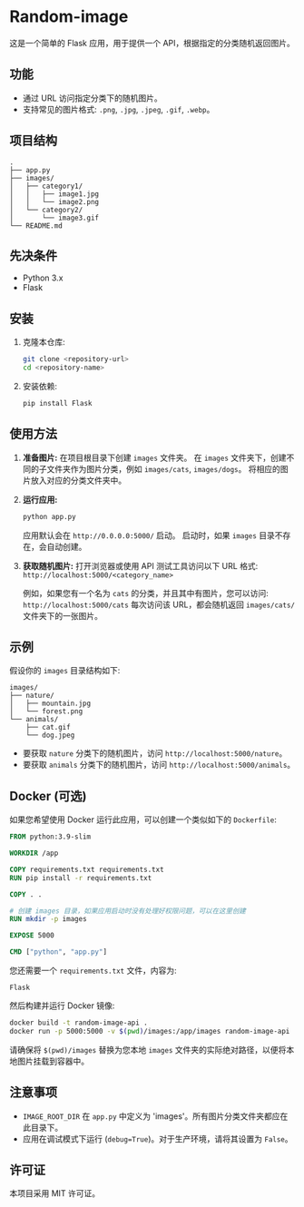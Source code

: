 # Random-image

这是一个简单的 Flask 应用，用于提供一个 API，根据指定的分类随机返回图片。

## 功能

-   通过 URL 访问指定分类下的随机图片。
-   支持常见的图片格式: `.png`, `.jpg`, `.jpeg`, `.gif`, `.webp`。

## 项目结构

```
.
├── app.py
├── images/
│   ├── category1/
│   │   ├── image1.jpg
│   │   └── image2.png
│   └── category2/
│       └── image3.gif
└── README.md
```

## 先决条件

-   Python 3.x
-   Flask

## 安装

1.  克隆本仓库:
    ```bash
    git clone <repository-url>
    cd <repository-name>
    ```
2.  安装依赖:
    ```bash
    pip install Flask
    ```

## 使用方法

1.  **准备图片:**
    在项目根目录下创建 `images` 文件夹。
    在 `images` 文件夹下，创建不同的子文件夹作为图片分类，例如 `images/cats`, `images/dogs`。
    将相应的图片放入对应的分类文件夹中。

2.  **运行应用:**
    ```bash
    python app.py
    ```
    应用默认会在 `http://0.0.0.0:5000/` 启动。
    启动时，如果 `images` 目录不存在，会自动创建。

3.  **获取随机图片:**
    打开浏览器或使用 API 测试工具访问以下 URL 格式:
    `http://localhost:5000/<category_name>`

    例如，如果您有一个名为 `cats` 的分类，并且其中有图片，您可以访问:
    `http://localhost:5000/cats`
    每次访问该 URL，都会随机返回 `images/cats/` 文件夹下的一张图片。

## 示例

假设你的 `images` 目录结构如下:

```
images/
├── nature/
│   ├── mountain.jpg
│   └── forest.png
└── animals/
    ├── cat.gif
    └── dog.jpeg
```

-   要获取 `nature` 分类下的随机图片，访问 `http://localhost:5000/nature`。
-   要获取 `animals` 分类下的随机图片，访问 `http://localhost:5000/animals`。

## Docker (可选)

如果您希望使用 Docker 运行此应用，可以创建一个类似如下的 `Dockerfile`:

```dockerfile
FROM python:3.9-slim

WORKDIR /app

COPY requirements.txt requirements.txt
RUN pip install -r requirements.txt

COPY . .

# 创建 images 目录，如果应用启动时没有处理好权限问题，可以在这里创建
RUN mkdir -p images

EXPOSE 5000

CMD ["python", "app.py"]
```

您还需要一个 `requirements.txt` 文件，内容为:
```
Flask
```

然后构建并运行 Docker 镜像:
```bash
docker build -t random-image-api .
docker run -p 5000:5000 -v $(pwd)/images:/app/images random-image-api
```
请确保将 `$(pwd)/images` 替换为您本地 `images` 文件夹的实际绝对路径，以便将本地图片挂载到容器中。

## 注意事项

-   `IMAGE_ROOT_DIR` 在 `app.py` 中定义为 'images'。所有图片分类文件夹都应在此目录下。
-   应用在调试模式下运行 (`debug=True`)。对于生产环境，请将其设置为 `False`。

## 许可证

本项目采用 MIT 许可证。 
